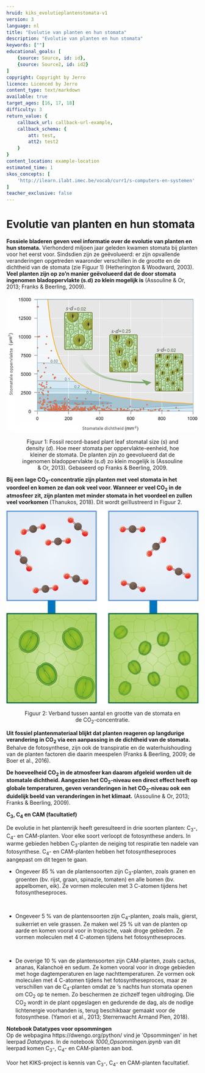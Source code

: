 ```yaml
---
hruid: kiks_evolutieplantenstomata-v1
version: 3
language: nl
title: "Evolutie van planten en hun stomata"
description: "Evolutie van planten en hun stomata"
keywords: [""]
educational_goals: [
    {source: Source, id: id}, 
    {source: Source2, id: id2}
]
copyright: Copyright by Jerro
licence: Licenced by Jerro
content_type: text/markdown
available: true
target_ages: [16, 17, 18]
difficulty: 3
return_value: {
    callback_url: callback-url-example,
    callback_schema: {
        att: test,
        att2: test2
    }
}
content_location: example-location
estimated_time: 1
skos_concepts: [
    'http://ilearn.ilabt.imec.be/vocab/curr1/s-computers-en-systemen'
]
teacher_exclusive: false
---
```


# Evolutie van planten en hun stomata 
**Fossiele bladeren geven veel informatie over de evolutie van planten en hun stomata.** Vierhonderd miljoen jaar geleden kwamen stomata bij planten voor het eerst voor. Sindsdien zijn ze geëvolueerd: er zijn opvallende veranderingen opgetreden waaronder verschillen in de grootte en de dichtheid van de stomata (zie Figuur 1) (Hetherington & Woodward, 2003). **Veel planten zijn op zo’n manier geëvolueerd dat de door stomata ingenomen bladoppervlakte (s.d) zo klein mogelijk is** (Assouline & Or, 2013; Franks & Beerling, 2009). 

![](embed/stomatal-size-and-density.png "stomatale dichtheid") 
<figure>
    <figcaption align = "center">Figuur 1: Fossil record-based plant leaf stomatal size (<em>s</em>) and density (<em>d</em>). Hoe meer stomata per oppervlakte-eenheid, hoe kleiner de stomata. De planten zijn zo geevolueerd dat de ingenomen bladoppervlakte (<em>s.d</em>) zo klein mogelijk is (Assouline & Or, 2013). Gebaseerd op Franks & Beerling, 2009.</figcaption>
</figure> 

**Bij een lage CO<sub>2</sub>-concentratie zijn planten met veel stomata in het voordeel en komen ze dan ook veel voor. Wanneer er veel CO<sub>2</sub> in de atmosfeer zit, zijn planten met minder stomata in het voordeel en zullen veel voorkomen** (Thanukos, 2018). Dit wordt geïllustreerd in Figuur 2. 

![](embed/aantalStomataCO2.png "Verband stomata en koolstofdioxide") 
<figure>
    <figcaption align = "center">Figuur 2: Verband tussen aantal en grootte van de stomata en de CO<sub>2</sub>-concentratie.</figcaption>
</figure> 

**Uit fossiel plantenmateriaal blijkt dat planten reageren op langdurige verandering in CO<sub>2</sub> via een aanpassing in de dichtheid van de stomata.** Behalve de fotosynthese, zijn ook de transpiratie en de waterhuishouding van de planten factoren die daarin meespelen (Franks & Beerling, 2009; de Boer et al., 2016). 

**De hoeveelheid CO<sub>2</sub> in de atmosfeer kan daarom afgeleid worden uit de stomatale dichtheid. Aangezien het CO<sub>2</sub>-niveau een direct effect heeft op globale temperaturen, geven veranderingen in het CO<sub>2</sub>-niveau ook een duidelijk beeld van veranderingen in het klimaat.** (Assouline & Or, 2013; Franks & Beerling, 2009). 

<div class="alert alert-box alert-secondary">
<strong>C<sub>3</sub>, C<sub>4</sub> en CAM (facultatief)</strong><br>

De evolutie in het plantenrijk heeft geresulteerd in drie soorten planten: C<sub>3</sub>-, C<sub>4</sub>- en CAM-planten. Voor elke soort verloopt de fotosynthese anders. In warme gebieden hebben C<sub>3</sub>-planten de neiging tot respiratie ten nadele van fotosynthese. C<sub>4</sub>- en CAM-planten hebben het fotosyntheseproces aangepast om dit tegen te gaan.<br> 
<ul><li>Ongeveer 85 % van de plantensoorten zijn C<sub>3</sub>-planten, zoals granen en groenten (bv. rijst, graan, spinazie, tomaten) en alle bomen (bv. appelbomen, eik). Ze vormen moleculen met 3 C-atomen tijdens het fotosyntheseproces.</li></ul><br> 
<ul><li>Ongeveer 5 % van de plantensoorten zijn C<sub>4</sub>-planten, zoals maïs, gierst, suikerriet en vele grassen. Ze maken wel 25 % uit van de planten op aarde en komen vooral voor in tropische, vaak droge gebieden. Ze vormen moleculen met 4 C-atomen tijdens het fotosyntheseproces.</li></ul><br> 
<ul><li>De overige 10 % van de plantensoorten zijn CAM-planten, zoals cactus, ananas, Kalanchoë en sedum. Ze komen vooral voor in droge gebieden met hoge dagtemperaturen en lage nachttemperaturen. Ze vormen ook moleculen met 4 C-atomen tijdens het fotosyntheseproces, maar ze verschillen van de C<sub>4</sub>-planten omdat ze ‘s nachts hun stomata openen om CO<sub>2</sub> op te nemen. Zo beschermen ze zichzelf tegen uitdroging. Die CO<sub>2</sub> wordt in de plant opgeslagen en gedurende de dag, als de nodige lichtenergie voorhanden is, terug beschikbaar gemaakt voor de fotosynthese. (Yamori et al., 2013; Sterrenwacht Armand Pien, 2018).</li></ul>
</div> 

<div class="alert alert-box alert-success">
    <strong>Notebook Datatypes voor opsommingen</strong><br>
    Op de webpagina https://dwengo.org/python/ vind je 'Opsommingen' in het leerpad <em>Datatypes</em>. In de notebook <em>1000_Opsommingen.ipynb</em> van dit leerpad komen C<sub>3</sub>-, C<sub>4</sub>- en CAM-planten aan bod.<br><br>
    Voor het KIKS-project is kennis van C<sub>3</sub>-, C<sub>4</sub>- en CAM-planten facultatief.
</div> 

